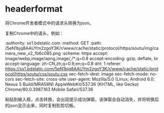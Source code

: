 # headerformat
将Chrome开发者模式中的请求头转换为json。


复制Chrome中的请头，例如：

:authority: ss1.bdstatic.com
:method: GET
:path: /5eN1bjq8AAUYm2zgoY3K/r/www/cache/static/protocol/https/soutu/img/camera_new_x2_fb6c085.png
:scheme: https
accept: image/webp,image/apng,image/*,*/*;q=0.8
accept-encoding: gzip, deflate, br
accept-language: zh-CN,zh;q=0.9,en;q=0.8
dnt: 1
referer: https://ss1.bdstatic.com/5eN1bjq8AAUYm2zgoY3K/r/www/cache/static/protocol/https/soutu/css/soutu.css
sec-fetch-dest: image
sec-fetch-mode: no-cors
sec-fetch-site: cross-site
user-agent: Mozilla/5.0 (Linux; Android 6.0; Nexus 5 Build/MRA58N) AppleWebKit/537.36 (KHTML, like Gecko) Chrome/80.0.3987.163 Mobile Safari/537.36

粘贴到输入框，点击转换，会出现提示成功弹窗，该弹窗会自动消失，并将转换后的json显示出来，同时复制到剪切板。
